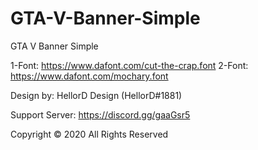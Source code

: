 # GTA-V-Banner-Simple

GTA V Banner Simple

1-Font: https://www.dafont.com/cut-the-crap.font
2-Font: https://www.dafont.com/mochary.font

Design by: HellorD Design (HellorD#1881)

Support Server: https://discord.gg/gaaGsr5

Copyright © 2020 All Rights Reserved

